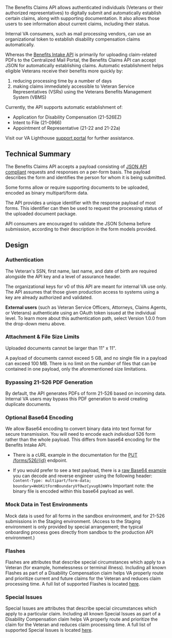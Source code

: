 The Benefits Claims API allows authenticated individuals (Veterans or their authorized representatives) to digitally submit and automatically establish certain claims, along with supporting documentation. It also allows those users to see information about current claims, including their status.

Internal VA consumers, such as mail processing vendors, can use an organizational token to establish disability compensation claims automatically.

Whereas the [Benefits Intake API](https://developer.va.gov/explore/benefits/docs/benefits?version=current) is primarily for uploading claim-related PDFs to the Centralized Mail Portal, the Benefits Claims API can accept JSON for automatically establishing claims. Automatic establishment helps eligible Veterans receive their benefits more quickly by:

1) reducing processing time by a number of days
2) making claims immediately accessible to Veteran Service Representatives (VSRs) using the Veterans Benefits Management System (VBMS)


Currently, the API supports automatic establishment of:

 - Application for Disability Compensation (21-526EZ)
 - Intent to File (21-0966)
 - Appointment of Representative (21-22 and 21-22a)

 Visit our VA Lighthouse [support portal](https://developer.va.gov/support) for further assistance.

## Technical Summary
The Benefits Claims API accepts a payload consisting of [JSON API compliant](https://jsonapi.org/) requests and responses on a per-form basis. The payload describes the form and identifies the person for whom it is being submitted.

Some forms allow or require supporting documents to be uploaded, encoded as binary multipart/form data.

The API provides a unique identifier with the response payload of most forms. This identifier can then be used to request the processing status of the uploaded document package.

API consumers are encouraged to validate the JSON Schema before submission, according to their description in the form models provided.

## Design

### Authentication

The Veteran's SSN, first name, last name, and date of birth are required alongside the API key and a level of assurance header.

The organizational keys for v0 of this API are meant for internal VA use only. The API assumes that those given production access to systems using a key are already authorized and validated.

**External users** (such as Veteran Service Officers, Attorneys, Claims Agents, or Veterans) authenticate using an OAuth token issued at the individual level. To learn more about this authentication path, select Version 1.0.0 from the drop-down menu above.

### Attachment & File Size Limits

Uploaded documents cannot be larger than 11" x 11".

A payload of documents cannot exceed 5 GB, and no single file in a payload can exceed 100 MB. There is no limit on the _number_ of files that can be contained in one payload, only the aforementioned size limitations.


### Bypassing 21-526 PDF Generation

By default, the API generates PDFs of form 21-526 based on incoming data. Internal VA users may bypass this PDF generation to avoid creating duplicate documents.

###  Optional Base64 Encoding

We allow Base64 encoding to convert binary data into text format for secure transmission. You will need to encode each _individual_ 526 form rather than the whole payload.  This differs from base64 encoding for the Benefits Intake API.

- There is a cURL example in the documentation for the [PUT /forms/526/{id}](#operations-Disability-upload526Attachment) endpoint.

-  If you would prefer to see a test payload, there is a [raw Base64 example](https://raw.githubusercontent.com/department-of-veterans-affairs/vets-api/master/modules/claims_api/spec/fixtures/base64pdf) you can decode and reverse engineer using the following header: `Content-Type: multipart/form-data; boundary=WebKitFormBoundaryVfOwzCyvug0JmWYo` Important note: the binary file is encoded within this base64 payload as well.

### Mock Data in Test Environments
Mock data is used for all forms in the sandbox environment, and for 21-526 submissions in the Staging environment.  (Access to the Staging environment is only provided by special arrangement; the typical onboarding process goes directly from sandbox to the production API environment.)

### Flashes

Flashes are attributes that describe special circumstances which apply to a Veteran (for example, homelessness or terminal illness). Including all known Flashes as part of a Disability Compensation claim helps VA properly route and prioritize current and future claims for the Veteran and reduces claim processing time. A full list of supported Flashes is located [here](https://github.com/department-of-veterans-affairs/vets-api/blob/master/modules/claims_api/config/schemas/526.json#L196-L368).

### Special Issues

Special Issues are attributes that describe special circumstances which apply to a particular claim. Including all known Special Issues as part of a Disability Compensation claim helps VA properly route and prioritize the claim for the Veteran and reduces claim processing time.  A full list of supported Special Issues is located [here](https://github.com/department-of-veterans-affairs/vets-api/blob/master/modules/claims_api/config/schemas/526.json#L29-L187).
